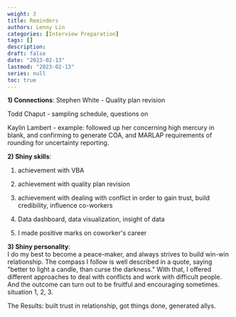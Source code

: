 ```yaml
---
weight: 3
title: Reminders
authors: Lenny Lin
categories: [Interview Preparation]
tags: []
description: 
draft: false
date: "2023-02-13"
lastmod: "2023-02-13"
series: null
toc: true
---
```



<b><font class = "font_upper">1) Connections</font></b>:
Stephen White - Quality plan revision  

Todd Chaput - sampling schedule, questions on 

Kaylin Lambert - example: followed up her concerning high mercury in blank, and confirming to generate COA, and MARLAP requirements of rounding for uncertainty reporting. 



<b><font class = "font_upper">2) Shiny skills</font></b>:  

1) achievement with VBA   


2) achievement with quality plan revision   


3) achievement with dealing with conflict in order to gain trust, build credibility, influence co-workers  


4) Data dashboard, data visualization, insight of data


5) I made positive marks on coworker's career


<b><font class = "font_upper">3) Shiny personality</font></b>:  
I do my best to become a peace-maker, and always strives to build win-win relationship.  The compass I follow is well described in a quote, saying "better to light a candle, than curse the darkness."  With that, I offered different approaches to deal with conflicts and work with difficult people. And the outcome can turn out to be fruitful and encouraging sometimes. situation 1, 2, 3.

The Results: built trust in relationship, got things done, generated allys.

